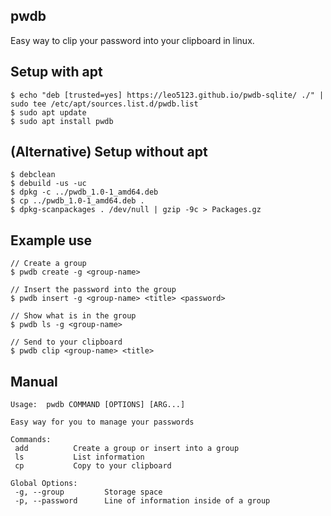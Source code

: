  
## pwdb

Easy way to clip your password into your clipboard in linux.

## Setup with apt

```
$ echo "deb [trusted=yes] https://leo5123.github.io/pwdb-sqlite/ ./" | sudo tee /etc/apt/sources.list.d/pwdb.list
$ sudo apt update
$ sudo apt install pwdb
```

## (Alternative) Setup without apt
```
$ debclean
$ debuild -us -uc
$ dpkg -c ../pwdb_1.0-1_amd64.deb
$ cp ../pwdb_1.0-1_amd64.deb .
$ dpkg-scanpackages . /dev/null | gzip -9c > Packages.gz
```

## Example use

```
// Create a group
$ pwdb create -g <group-name>

// Insert the password into the group
$ pwdb insert -g <group-name> <title> <password>

// Show what is in the group
$ pwdb ls -g <group-name> 

// Send to your clipboard
$ pwdb clip <group-name> <title>
```

## Manual

```
Usage:  pwdb COMMAND [OPTIONS] [ARG...]

Easy way for you to manage your passwords

Commands: 
 add          Create a group or insert into a group
 ls           List information
 cp           Copy to your clipboard

Global Options:     
 -g, --group         Storage space
 -p, --password      Line of information inside of a group
```
